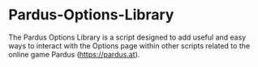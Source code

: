 # Pardus-Options-Library
The Pardus Options Library is a script designed to add useful and easy ways to interact with  the Options page within other scripts related to the online game Pardus (https://pardus.at).
